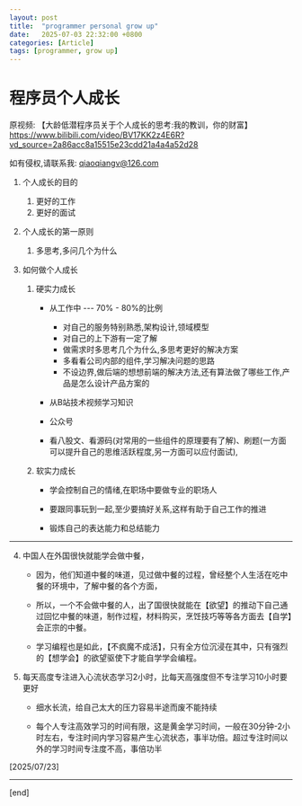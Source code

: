 ```yaml
---
layout: post
title:  "programmer personal grow up"
date:   2025-07-03 22:32:00 +0800
categories: [Article]
tags: [programmer, grow up]
---
```

# 程序员个人成长

原视频: 【大龄低潜程序员关于个人成长的思考:我的教训，你的财富】
<https://www.bilibili.com/video/BV17KK2z4E6R?vd_source=2a86acc8a15515e23cdd21a4a4a52d28>

如有侵权,请联系我: qiaoqiangv@126.com

1. 个人成长的目的

   1. 更好的工作
   2. 更好的面试

2. 个人成长的第一原则

   1. 多思考,多问几个为什么

3. 如何做个人成长

   1. 硬实力成长

      - 从工作中 --- 70% - 80%的比例
        - 对自己的服务特别熟悉,架构设计,领域模型
        - 对自己的上下游有一定了解
        - 做需求时多思考几个为什么,多思考更好的解决方案
        - 多看看公司内部的组件,学习解决问题的思路
        - 不设边界,做后端的想想前端的解决方法,还有算法做了哪些工作,产品是怎么设计产品方案的

      - 从B站技术视频学习知识

      - 公众号

      - 看八股文、看源码(对常用的一些组件的原理要有了解)、刷题(一方面可以提升自己的思维活跃程度,另一方面可以应付面试),

   2. 软实力成长

      - 学会控制自己的情绪,在职场中要做专业的职场人

      - 要跟同事玩到一起,至少要搞好关系,这样有助于自己工作的推进

      - 锻炼自己的表达能力和总结能力

--------------------------------------------

4. 中国人在外国很快就能学会做中餐，

      - 因为，他们知道中餐的味道，见过做中餐的过程，曾经整个人生活在吃中餐的环境中，了解中餐的各个方面，

      - 所以，一个不会做中餐的人，出了国很快就能在【欲望】的推动下自己通过回忆中餐的味道，制作过程，材料购买，烹饪技巧等等各方面去【自学】会正宗的中餐。

      - 学习编程也是如此，【不疯魔不成活】，只有全方位沉浸在其中，只有强烈的【想学会】的欲望驱使下才能自学学会编程。

5. 每天高度专注进入心流状态学习2小时，比每天高强度但不专注学习10小时要更好

      - 细水长流，给自己太大的压力容易半途而废不能持续

      - 每个人专注高效学习的时间有限，这是黄金学习时间，一般在30分钟-2小时左右，专注时间内学习容易产生心流状态，事半功倍。超过专注时间以外的学习时间专注度不高，事倍功半

[2025/07/23]

--------------------------------------------

[end]
